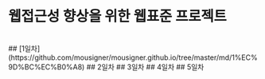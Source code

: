 # 웹접근성 향상을 위한 웹표준 프로젝트 
<br>
## [1일차](https://github.com/mousigner/mousigner.github.io/tree/master/md/1%EC%9D%BC%EC%B0%A8)
## 2일차
## 3일차
## 4일차
## 5일차

